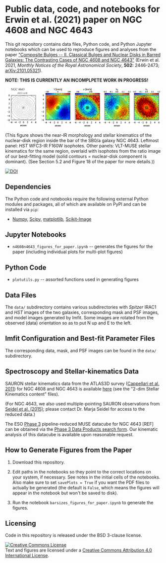 # Public data, code, and notebooks for Erwin et al. (2021) paper on NGC 4608 and NGC 4643

This git repository contains data files, Python code, and Python Jupyter
notebooks which can be used to reproduce figures and analyses from the
paper ["Composite Bulges -- II. Classical Bulges and Nuclear Disks in
Barred Galaxies: The Contrasting Cases of NGC 4608 and NGC
4643"](https://www.mpe.mpg.de/~erwin/temp/n4608_n4643_paper.pdf) (Erwin et
al. 2021, *Monthly Notices of the Royal Astronomical Society*,
**502:** 2446-2473; [arXiv:2101.05321](https://arxiv.org/abs/2101.05321)).

**NOTE: THIS IS CURRENTLY AN INCOMPLPETE WORK IN PROGRESS!**

![NGC 4643: nuclear-disk kinematics](./n4643_MUSE-kinematics_single-row.png)

(This figure shows the near-IR morphology and stellar kinematics of the
nuclear-disk region inside the bar of the SB0/a galaxy NGC 4643.
Leftmost panel: *HST* WFC3-IR F160W isophotes. Other panels: VLT-MUSE
stellar kinematics for the same region, overlaid with isophotes from the
ratio image of our best-fitting model (solid contours = nuclear-disk
component is dominant). (See Section 5.2 and Figure 18 of the paper for
more details.))

[![DOI](https://zenodo.org/badge/DOI/10.5281/zenodo.4235501.svg)](https://doi.org/10.5281/zenodo.4235501)



## Dependencies

The Python code and notebooks require the following external Python modules and packages,
all of which are available on PyPI and can be installed via `pip`:

   * [Numpy](https://www.numpy.org), [Scipy](https://www.scipy.org), 
   [matplotlib](https://matplotlib.org), [Scikit-Image](https://scikit-image.org)


## Jupyter Notebooks

   * `n4608n4643_figures_for_paper.ipynb` -- generates the figures for the paper (including
   individual plots for multi-plot figures)

<!-- 
There are two Jupyter Python notebooks:

   * `barsize_fits.ipynb` -- generates (and saves to a text file) various fits

   * `barsizes_figures_for_paper.ipynb` -- generates the figures for the paper (using
   fit coefficients saved by the first notebook)
 -->


## Python Code

   * `plotutils.py` -- assorted functions used in generating figures

<!-- 
   * `datasets.py`, `datautils.py`, `plotutils.py`, `s4gutils.py` -- miscellaneous utility functions
   (including statistics).
   
   * `sample_defs.py` -- definitions of various subsamples of S4G galaxies, in the
   form of integer lists of index values (slices, more or less).
   
   * `fitting_barsizes.py` -- code to assist with the fits in the Jupyter notebook
   `barsize_fits.ipynb`.

   * `make_fit_tables.py` -- code to generate LaTeX tables for the paper
 -->


## Data Files

The `data/` subdirectory contains various subdirectories with *Spitzer*
IRAC1 and *HST* images of the two galaxies, corresponding mask and PSF
images, and model images generated by Imfit. Some images are rotated
from the observed (data) orientation so as to put N up and E to the
left.


## Imfit Configuration and Best-fit Parameter Files

	
The corresponding data, mask, and PSF images can be found in the `data/` subdirectory.


## Spectroscopy and Stellar-kinematics Data

SAURON stellar kinematics data from the ATLAS3D survey ([Cappellari et
al.
2011](https://ui.adsabs.harvard.edu/abs/2011MNRAS.413..813C/abstract))
for NGC 4608 and NGC 4643 is available
[here](http://www-astro.physics.ox.ac.uk/atlas3d/tables.html) (see the "2-dim Stellar 
Kinematics content" files).

(For NGC 4643, we also used multiple-pointing SAURON observations from
[Seidel et al. (2015)](https://ui.adsabs.harvard.edu/abs/2015MNRAS.451..936S/abstract);
please contact Dr. Marja Seidel for access to the reduced data.)

The ESO [Phase 3](https://www.eso.org/sci/observing/phase3.html)
pipeline-reduced MUSE datacube for NGC 4643 [REF] can be obtained via the
[Phase 3 Data Products search form](http://archive.eso.org/wdb/wdb/adp/phase3_main/query).
Our kinematic analysis of this datacube is available upon reasonable request.



## How to Generate Figures from the Paper

1. Download this repository.

2. Edit paths in the notebooks so they point to the correct locations on your
system, if necessary. See notes in the initial cells of the notebooks. 
Also make sure to set `savePlots = True`
if you want the PDF files to actually be generated (the default is `False`, which
means the figures will appear in the notebook but won't be saved to disk).

3. Run the notebook `barsizes_figures_for_paper.ipynb` to generate the figures.

<!-- 
1. Download this repository.

2. Edit paths in the notebooks so they point to the correct locations on your
system, if necessary. See notes in the initial cells of the notebooks. 
Also make sure to set `savePlots = True`
if you want the PDF files to actually be generated (the default is `False`, which
means the figures will appear in the notebook but won't be saved to disk).

3. **Optionally:** Run the notebook `barsize_fits.ipynb` to generate and
save the various fits. (Note that MSE_pred values and parameter
uncertainties may change slightly, since they are based on bootstrap
resampling.) This is "optional" in that the output files already exist
in this directory (they will be overwritten if the notebook is run).

4. Run the notebook `n4608n4643_figures_for_paper.ipynb` to generate the figures.
(it will read the coefficients of the fits from the file generated by running the
previous notebook).
 -->


## Licensing

Code in this repository is released under the BSD 3-clause license.

<a rel="license" href="http://creativecommons.org/licenses/by/4.0/">
<img alt="Creative Commons License" style="border-width:0" 
src="https://i.creativecommons.org/l/by/4.0/88x31.png" /></a><br />
Text and figures are licensed under a <a rel="license" href="http://creativecommons.org/licenses/by/4.0/">Creative Commons Attribution 4.0 International License</a>.
